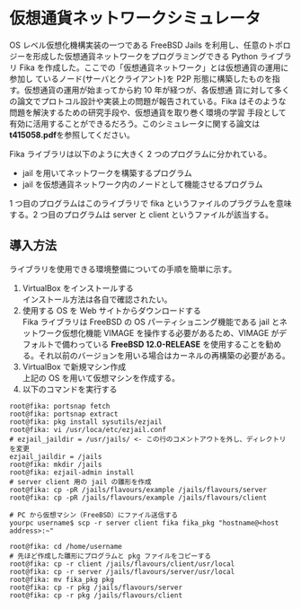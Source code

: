 # 仮想通貨ネットワークシミュレータ
OS レベル仮想化機構実装の一つである FreeBSD Jails を利用し、任意のトポロ ジーを形成した仮想通貨ネットワークをプログラミングできる Python ライブラ リ Fika を作成した。ここでの「仮想通貨ネットワーク」とは仮想通貨の運用に参加し ているノード(サーバとクライアント)を P2P 形態に構築したものを指す。仮想通貨の運用が始まってから約 10 年が経つが、各仮想通 貨に対して多くの論文でプロトコル設計や実装上の問題が報告されている。Fika はそのような問題を解決するための研究手段や、仮想通貨を取り巻く環境の学習 手段として有効に活用することができるだろう。このシミュレータに関する論文は**t415058.pdf**を参照してください。

Fika ライブラリは以下のように大きく 2 つのプログラムに分かれている。
- jail を用いてネットワークを構築するプログラム
- jail を仮想通貨ネットワーク内のノードとして機能させるプログラム

1 つ目のプログラムはこのライブラリで fika というファイルのプラグラムを意味する。2 つ目のプログラムは server と client というファイルが該当する。

## 導入方法
ライブラリを使用できる環境整備についての手順を簡単に示す。  
1. VirtualBox をインストールする  
インストール方法は各自で確認されたい。
2. 使用する OS を Web サイトからダウンロードする  
Fika ライブラリは FreeBSD の OS パーティショニング機能である jail とネットワーク仮想化機能 VIMAGE を操作する必要があるため、VIMAGE がデフォルトで備わっている **FreeBSD 12.0-RELEASE** を使用することを勧める。それ以前のバージョンを用いる場合はカーネルの再構築の必要がある。
3. VirtualBox で新規マシン作成  
上記の OS を用いて仮想マシンを作成する。
4. 以下のコマンドを実行する  

```python:FreeBSD
root@fika: portsnap fetch
root@fika: portsnap extract
root@fika: pkg install sysutils/ezjail
root@fika: vi /usr/loca/etc/ezjail.conf
# ezjail_jaildir = /usr/jails/ <- この行のコメントアウトを外し、ディレクトリを変更
ezjail_jaildir = /jails
root@fika: mkdir /jails
root@fika: ezjail-admin install
# server client 用の jail の雛形を作成
root@fika: cp -pR /jails/flavours/example /jails/flavours/server
root@fika: cp -pR /jails/flavours/example /jails/flavours/client

# PC から仮想マシン（FreeBSD）にファイル送信する
yourpc username$ scp -r server client fika fika_pkg "hostname@<host address>:~"

root@fika: cd /home/username
# 先ほど作成した雛形にプログラムと pkg ファイルをコピーする
root@fika: cp -r client /jails/flavours/client/usr/local
root@fika: cp -r server /jails/flavours/server/usr/local
root@fika: mv fika_pkg pkg
root@fika: cp -r pkg /jails/flavours/server
root@fika: cp -r pkg /jails/flavours/client
```  
